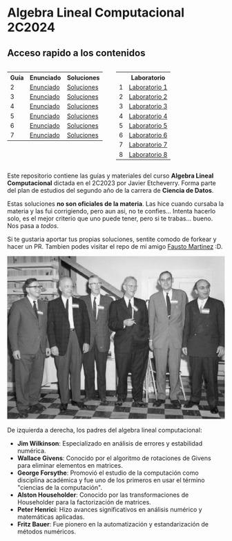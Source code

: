 # Algebra Lineal Computacional 2C2024

## Acceso rapido a los contenidos

<div style="display: flex; justify-content: space-between;">

<!-- Tabla de Guías -->
<table>
  <tr>
    <th>Guía</th>
    <th>Enunciado</th>
    <th>Soluciones</th>
  </tr>
  <tr>
    <td>2</td>
    <td><a href="guias/enunciados/guia2.pdf">Enunciado</a></td>
    <td><a href="guias/soluciones/guia2.ipynb">Soluciones</a></td>
  </tr>
  <tr>
    <td>3</td>
    <td><a href="guias/enunciados/guia3.pdf">Enunciado</a></td>
    <td><a href="guias/soluciones/guia3.ipynb">Soluciones</a></td>
  </tr>
  <tr>
    <td>4</td>
    <td><a href="guias/enunciados/guia4.pdf">Enunciado</a></td>
    <td><a href="guias/soluciones/guia4.ipynb">Soluciones</a></td>
  </tr>
  <tr>
    <td>5</td>
    <td><a href="guias/enunciados/guia5.pdf">Enunciado</a></td>
    <td><a href="guias/soluciones/guia5.ipynb">Soluciones</a></td>
  </tr>
    <tr>
    <td>6</td>
    <td><a href="guias/enunciados/guia6.pdf">Enunciado</a></td>
    <td><a href="guias/soluciones/guia6.ipynb">Soluciones</a></td>
  </tr>
    <tr>
    <td>7</td>
    <td><a href="guias/enunciados/guia7.pdf">Enunciado</a></td>
    <td><a href="guias/soluciones/guia7.ipynb">Soluciones</a></td>
  </tr>
</table>

<!-- Tabla de Laboratorios -->
<table>

  <tr>
    <th></th>
    <th>Laboratorio</th>
  </tr>
  <tr>
    <td>1</td>
    <td><a href="guias/soluciones/guia2.ipynb">Laboratorio 1</a></td>
  </tr>
  <tr>
    <td>2</td>
    <td><a href="guias/soluciones/guia2.ipynb">Laboratorio 2</a></td>
  </tr>
  <tr>
    <td>3</td>
    <td><a href="guias/soluciones/guia2.ipynb">Laboratorio 3</a></td>
  </tr>
  <tr>
    <td>4</td>
    <td><a href="guias/soluciones/guia2.ipynb">Laboratorio 4</a></td>
  </tr>
  <tr>
    <td>5</td>
    <td><a href="guias/soluciones/guia2.ipynb">Laboratorio 5</a></td>
  </tr>
  <tr>
    <td>6</td>
    <td><a href="guias/soluciones/guia2.ipynb">Laboratorio 6</a></td>
  </tr>
  <tr>
    <td>7</td>
    <td><a href="guias/soluciones/guia2.ipynb">Laboratorio 7</a></td>
  </tr>
  <tr>
    <td>8</td>
    <td><a href="guias/soluciones/guia2.ipynb">Laboratorio 8</a></td>
  </tr>
</table>

</div>




Este repositorio contiene las guías y materiales del curso **Algebra Lineal Computacional** dictada en el 2C2023 por Javier Etcheverry. Forma parte del plan de estudios del segundo año de la carrera de **Ciencia de Datos**.
            
Estas soluciones **no son oficiales de la materia**. Las hice cuando cursaba la materia y las fui corrigiendo, pero aun asi, no te confies... Intenta hacerlo solo, es el mejor criterio que uno puede tener, pero si te trabas... bueno. Nos pasa a _todos_.

Si te gustaria aportar tus propias soluciones, sentite comodo de forkear y hacer un PR. Tambien podes visitar el repo de mi amigo [Fausto Martinez](https://gitlab.com/faustomartinez/uba-algebra-lineal-computacional) :D.

<p align="center">
  <img src="./assets/goes_so_fucking_hard.jpg " alt="las putisimas cabras del algebra lineal moderno">
</p>
De izquierda a derecha, los padres del algebra lineal computacional:

* **Jim Wilkinson**: Especializado en análisis de errores y estabilidad numérica.
* **Wallace Givens**: Conocido por el algoritmo de rotaciones de Givens para eliminar elementos en matrices.
* **George Forsythe**: Promovió el estudio de la computación como disciplina académica y fue uno de los primeros en usar el término "ciencias de la computación".
* **Alston Householder**: Conocido por las transformaciones de Householder para la factorización de matrices.
* **Peter Henrici**: Hizo avances significativos en análisis numérico y matemáticas aplicadas.
* **Fritz Bauer**: Fue pionero en la automatización y estandarización de métodos numéricos.
